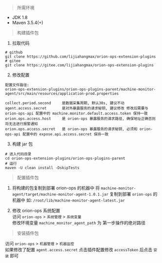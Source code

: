 > 所需环境

* JDK 1.8
* Maven 3.5.4(+)

> 构建插件包

1. 拉取代码

```
# github
git clone https://github.com/lijiahangmax/orion-ops-extension-plugins
# gitee
git clone https://gitee.com/lijiahangmax/orion-ops-extension-plugins
```

2. 修改配置

```
配置文件路径: 
orion-ops-extension-plugins/orion-ops-plugins-parent/machine-monitor-agent/src/main/resources/application-prod.properties

collect.period.second     是数据采集周期, 默认30s, 建议不动
agent.access.secret       是对外暴露服务的请求秘钥, 建议修改 修改后需要与 orion-ops-api 配置中的 machine.monitor.default.access.token 保持一致
orion.ops.access.host     是 orion-ops 暴露服务的请求路径, 确保地址正确否则将无法进行报警通知  
orion.ops.access.secret   是 orion-ops 暴露服务的请求秘钥, 必须和 orion-ops-api 配置中的 expose.api.access.secret 保持一致
```  

3. 构建 jar 包

```
# 进入代码目录
cd orion-ops-extension-plugins/orion-ops-plugins-parent 
# 运行
maven -U clean install -DskipTests
```   

> 配置插件包

1. 将构建的包复制到部署 orion-ops 的机器中 将 `machine-monitor-agent/target/machine-monitor-agent-1.0.1.jar`
   复制到部署 `orion-ops` 的机器中 如: `/root/lib/machine-monitor-agent-latest.jar`

2. 修改 orion-ops 系统配置  
   访问 `orion-ops` > `系统管理` > `系统变量`  
   修改环境变量 `machine_monitor_agent_path` 为 第一步操作的绝对路径

> 安装插件包

访问 `orion-ops` > `机器管理` > `机器监控`  
如果修改了配置 `agent.access.secret` 点击插件配置修改 `accessToken` 后点击 `安装` 即可
